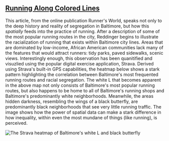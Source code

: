 ## [Running Along Colored Lines](https://www.runnersworld.com/runners-stories/a26131774/baltimore-segregated-strava-heatmap/)
This article, from the online publication Runner's World, speaks not only to the deep history and reality of segregation in Baltimore, but how this *spatially* feeds into the practice of running. After a description of some of the most popular running routes in the city, Reddinger begins to illustrate the racialization of running that exists within Baltimore city lines. Areas that are dominated by low-income, African American communities lack many of the features that would attract runners: tidy parks, paved sidewalks, scenic views. Interestingly enough, this observation has been quanitified and visuzlied using the popular digital exercise application, Strava. Derived using Strava's built-in GPS capabilities, the heatmap below shows a stark pattern highlighting the correlation between Baltimore's most frequented running routes and racial segregation. The white L that becomes apparent in the above map not only consists of Baltimore's most popular running routes, but also happens to be home to all of Baltimore's running shops and Baltimore's predominantly white neighborhoods. Meanwhile, the areas hidden darkness, resembling the wings of a black butterfly, are predominantly black neighborhoods that see very little running traffic. The image shows how the power of spatial data can make a stark difference in how inequality, within even the most mundane of things (like running), is perceived.  

![The Strava heatmap of Baltimore's white L and black butterfly](https://hips.hearstapps.com/hmg-prod.s3.amazonaws.com/images/strava-heatmap-baltimore-1549924556.jpg?crop=1xw:1xh;center,top&resize=768:*)
